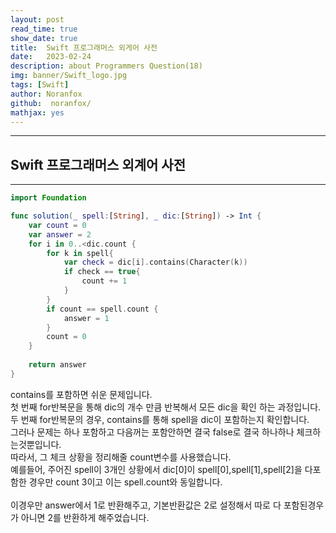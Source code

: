 ```yaml
---
layout: post
read_time: true
show_date: true
title:  Swift 프로그래머스 외게어 사전
date:   2023-02-24
description: about Programmers Question(18)
img: banner/Swift_logo.jpg
tags: [Swift]
author: Noranfox
github:  noranfox/
mathjax: yes
---
```


---
## Swift 프로그래머스 외계어 사전
---

```swift
import Foundation

func solution(_ spell:[String], _ dic:[String]) -> Int {
    var count = 0
    var answer = 2
    for i in 0..<dic.count {
        for k in spell{
            var check = dic[i].contains(Character(k))
            if check == true{
                count += 1
            }
        }
        if count == spell.count {
            answer = 1
        }
        count = 0
    }
    
    return answer
}
```

contains를 포함하면 쉬운 문제입니다.</br>
첫 번째 for반복문을 통해 dic의 개수 만큼 반복해서 모든 dic을 확인 하는 과정입니다.</br>
두 번째 for반복문의 경우, contains를 통해 spell을 dic이 포함하는지 확인합니다.</br>
그러나 문제는 하나 포함하고 다음꺼는 포함안하면 결국 false로 결국 하나하나 체크하는것뿐입니다.</br>
따라서, 그 체크 상황을 정리해줄 count변수를 사용했습니다.</br>
예를들어, 주어진 spell이 3개인 상황에서 dic[0]이 spell[0],spell[1],spell[2]을 다포함한 경우만 count 3이고 이는 spell.count와 동일합니다.</br></br>
이경우만 answer에서 1로 반환해주고, 기본반환값은 2로 설정해서 따로 다 포함된경우가 아니면 2를 반환하게 해주었습니다.</br>